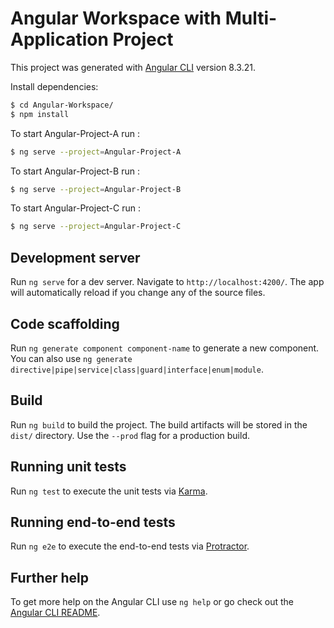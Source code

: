 # Angular Workspace with Multi-Application Project

This project was generated with [Angular CLI](https://github.com/angular/angular-cli) version 8.3.21.

Install dependencies:

```bash
$ cd Angular-Workspace/
$ npm install
```

To start Angular-Project-A run :

```bash
$ ng serve --project=Angular-Project-A
```

To start Angular-Project-B run :

```bash
$ ng serve --project=Angular-Project-B
```

To start Angular-Project-C run :

```bash
$ ng serve --project=Angular-Project-C
```

## Development server

Run `ng serve` for a dev server. Navigate to `http://localhost:4200/`. The app will automatically reload if you change any of the source files.

## Code scaffolding

Run `ng generate component component-name` to generate a new component. You can also use `ng generate directive|pipe|service|class|guard|interface|enum|module`.

## Build

Run `ng build` to build the project. The build artifacts will be stored in the `dist/` directory. Use the `--prod` flag for a production build.

## Running unit tests

Run `ng test` to execute the unit tests via [Karma](https://karma-runner.github.io).

## Running end-to-end tests

Run `ng e2e` to execute the end-to-end tests via [Protractor](http://www.protractortest.org/).

## Further help

To get more help on the Angular CLI use `ng help` or go check out the [Angular CLI README](https://github.com/angular/angular-cli/blob/master/README.md).
